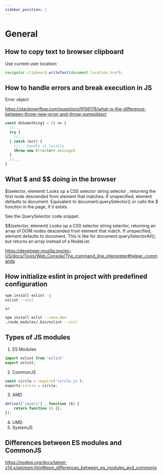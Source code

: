 ```yaml
---
sidebar_position: 1
---
```


# General

## How to copy text to browser clipboard

Use current user location:

```js
navigator.clipboard.writeText(document.location.href);
```

## How to handle errors and break execution in JS

Error object

<https://stackoverflow.com/questions/9156176/what-is-the-difference-between-throw-new-error-and-throw-someobject>

```js
const doSomething1 = () => {
  //...
  try {
    //...
  } catch (err) {
    //... handle it locally
    throw new Error(err.message)
  }
  //...
}
```

## What $ and $$ doing in the browser

$(selector, element)
Looks up a CSS selector string selector , returning the first node descended from element that matches. If unspecified, element defaults to document. Equivalent to document.querySelector() or calls the $ function in the page, if it exists.

See the QuerySelector code snippet.

$$(selector, element)
Looks up a CSS selector string selector, returning an array of DOM nodes descended from element that match. If unspecified, element defaults to document. This is like for document.querySelectorAll(), but returns an array instead of a NodeList.

<https://developer.mozilla.org/en-US/docs/Tools/Web_Console/The_command_line_interpreter#helper_commands>

## How initialize eslint in project with predefined configuration

```sh
npm install eslint -g
eslint --init

or

npm install eslit --save-dev
./node_modules/.bin/eslint --init
```

## Types of JS modules

1. ES Modules

```js
import eslint from 'eslint'
export eslint;
```

2. CommonJS

```js
const circle = require('circle.js');
exports.circle = circle;
```

3. AMD

```js
define(['jquery'] , function ($) {
    return function () {};
});
```

4. UMD
5. SystemJS

## Differences between ES modules and CommonJS

<https://nodejs.org/docs/latest-v14.x/api/esm.html#esm_differences_between_es_modules_and_commonjs>

